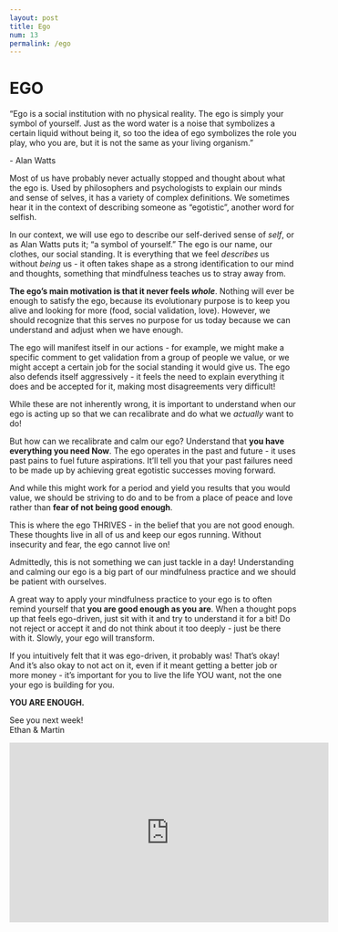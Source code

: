 ```yaml
---
layout: post
title: Ego
num: 13
permalink: /ego
---
```


# EGO

<p id="quote">“Ego is a social institution with no physical reality. The ego is simply your symbol of yourself. Just as the word water is a noise that symbolizes a certain liquid without being it, so too the idea of ego symbolizes the role you play, who you are, but it is not the same as your living organism.”</p>   
<p id="quote-author">- Alan Watts</p>    

Most of us have probably never actually stopped and thought about what the ego is. Used by philosophers and psychologists to explain our minds and sense of selves, it has a variety of complex definitions. We sometimes hear it in the context of describing someone as “egotistic”, another word for selfish.

In our context, we will use ego to describe our self-derived sense of *self*, or as Alan Watts puts it; “a symbol of yourself.” The ego is our name, our clothes, our social standing. It is everything that we feel *describes* us without *being* us - it often takes shape as a strong identification to our mind and thoughts, something that mindfulness teaches us to stray away from.

**The ego’s main motivation is that it never feels *whole***. Nothing will ever be enough to satisfy the ego, because its evolutionary purpose is to keep you alive and looking for more (food, social validation, love). However, we should recognize that this serves no purpose for us today because we can understand and adjust when we have enough.

The ego will manifest itself in our actions - for example, we might make a specific comment to get validation from a group of people we value, or we might accept a certain job for the social standing it would give us. The ego also defends itself aggressively - it feels the need to explain everything it does and be accepted for it, making most disagreements very difficult!

While these are not inherently wrong, it is important to understand when our ego is acting up so that we can recalibrate and do what we *actually* want to do!

But how can we recalibrate and calm our ego? Understand that **you have everything you need Now**. The ego operates in the past and future - it uses past pains to fuel future aspirations. It’ll tell you that your past failures need to be made up by achieving great egotistic successes moving forward.

And while this might work for a period and yield you results that you would value, we should be striving to do and to be from a place of peace and love rather than **fear of not being good enough**.

This is where the ego THRIVES - in the belief that you are not good enough. These thoughts live in all of us and keep our egos running. Without insecurity and fear, the ego cannot live on!

Admittedly, this is not something we can just tackle in a day! Understanding and calming our ego is a big part of our mindfulness practice and we should be patient with ourselves.

A great way to apply your mindfulness practice to your ego is to often remind yourself that **you are good enough as you are**. When a thought pops up that feels ego-driven, just sit with it and try to understand it for a bit! Do not reject or accept it and do not think about it too deeply - just be there with it. Slowly, your ego will transform.

If you intuitively felt that it was ego-driven, it probably was! That’s okay! And it’s also okay to not act on it, even if it meant getting a better job or more money - it’s important for you to live the life YOU want, not the one your ego is building for you.

**YOU ARE ENOUGH.**  

See you next week!  
Ethan & Martin  

<iframe width="560" height="315" src="https://www.youtube.com/embed/VauHIuyPwkM?start=51" frameborder="0" allow="accelerometer; autoplay; encrypted-media; gyroscope; picture-in-picture" allowfullscreen></iframe>
